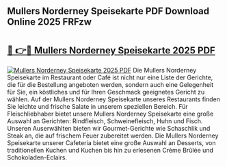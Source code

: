 ## Mullers Norderney Speisekarte PDF Download Online 2025 FRFzw

# <h2><a href="http://gc7uq9.nevu.top/?p=Mullers+Norderney+Speisekarte">🔗 👉🔴 Mullers Norderney Speisekarte 2025 PDF</a></h2>

[![Mullers Norderney Speisekarte 2025 PDF](https://i.imgur.com/dBaPXMq.png)](http://gc7uq9.nevu.top/?p=Mullers+Norderney+Speisekarte)
Die Mullers Norderney Speisekarte im Restaurant oder Café ist nicht nur eine Liste der Gerichte, die für die Bestellung angeboten werden, sondern auch eine Gelegenheit für Sie, ein köstliches und für Ihren Geschmack geeignetes Gericht zu wählen. Auf der Mullers Norderney Speisekarte unseres Restaurants finden Sie leichte und frische Salate in unserem speziellen Bereich. Für Fleischliebhaber bietet unsere Mullers Norderney Speisekarte eine große Auswahl an Gerichten: Rindfleisch, Schweinefleisch, Huhn und Fisch. Unseren Auserwählten bieten wir Gourmet-Gerichte wie Schaschlik und Steak an, die auf frischem Feuer zubereitet werden. Die Mullers Norderney Speisekarte unserer Cafeteria bietet eine große Auswahl an Desserts, von traditionellen Kuchen und Kuchen bis hin zu erlesenen Crème Brûlée und Schokoladen-Eclairs.
